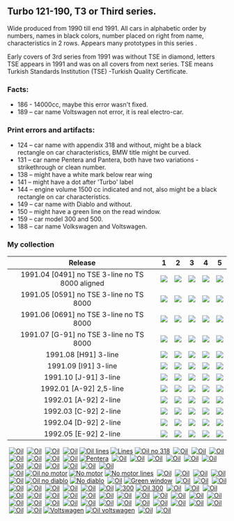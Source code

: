 ## Turbo 121-190, T3 or Third series.

Wide produced from 1990 till end 1991. All cars in alphabetic order by numbers, names
in black colors, number placed on right from name, characteristics in 2 rows. Appears many prototypes in this series .

Early covers of 3rd series from 1991 was without TSE in diamond, letters TSE appears in 1991 and was on all covers from
next series.
TSE means Turkish Standards Institution (TSE) -Turkish Quality Certificate.

### Facts:

* 186 - 14000cc, maybe this error wasn't fixed.
* 189 – car name Voltswagen not error, it is real electro-car.

### Print errors and artifacts:

* 124 – car name with appendix 318 and without, might be a black rectangle on car characteristics, BMW title might be
  curved.
* 131 – car name Pentera and Pantera, both have two variations - strikethrough or clean number.
* 138 – might have a white mark below rear wing
* 141 – might have a dot after 'Turbo' label
* 144 – engine volume 1500 cc indicated and not, also might be a black rectangle on car characteristics.
* 149 – car name with Diablo and without.
* 150 – might have a green line on the read window.
* 159 – car model 300 and 500.
* 188 – car name Volkswagen and Voltswagen.

### My collection

|                     Release                     |                                                             1                                                              |                                                                         2                                                                          |                                                                         3                                                                          |                                                             4                                                              |                                                                         5                                                                          |
|:-----------------------------------------------:|:--------------------------------------------------------------------------------------------------------------------------:|:--------------------------------------------------------------------------------------------------------------------------------------------------:|:--------------------------------------------------------------------------------------------------------------------------------------------------:|:--------------------------------------------------------------------------------------------------------------------------:|:--------------------------------------------------------------------------------------------------------------------------------------------------:|
| 1991.04 [0491] no TSE 3-line no TS 8000 aligned | [<img src='/collection/gum_wrappers/kent/turbo//missed_outer.png'>](/collection/gum_wrappers/kent/turbo//missed_outer.png) |             [<img src='/collection/gum_wrappers/kent/turbo//missed_outer.png'>](/collection/gum_wrappers/kent/turbo//missed_outer.png)             |             [<img src='/collection/gum_wrappers/kent/turbo//missed_outer.png'>](/collection/gum_wrappers/kent/turbo//missed_outer.png)             | [<img src='/collection/gum_wrappers/kent/turbo//missed_outer.png'>](/collection/gum_wrappers/kent/turbo//missed_outer.png) |             [<img src='/collection/gum_wrappers/kent/turbo//missed_outer.png'>](/collection/gum_wrappers/kent/turbo//missed_outer.png)             |
|     1991.05 [0591] no TSE 3-line no TS 8000     | [<img src='/collection/gum_wrappers/kent/turbo//missed_outer.png'>](/collection/gum_wrappers/kent/turbo//missed_outer.png) |             [<img src='/collection/gum_wrappers/kent/turbo//missed_outer.png'>](/collection/gum_wrappers/kent/turbo//missed_outer.png)             |             [<img src='/collection/gum_wrappers/kent/turbo//missed_outer.png'>](/collection/gum_wrappers/kent/turbo//missed_outer.png)             | [<img src='/collection/gum_wrappers/kent/turbo//missed_outer.png'>](/collection/gum_wrappers/kent/turbo//missed_outer.png) | [<img src='thumbnails/outer/1991_05{0591}[5]no_TSE_3-line_no_TS_8000/5.3.png'>](thumbnails/outer/1991_05{0591}[5]no_TSE_3-line_no_TS_8000/5.3.png) |
|     1991.06 [0691] no TSE 3-line no TS 8000     | [<img src='/collection/gum_wrappers/kent/turbo//missed_outer.png'>](/collection/gum_wrappers/kent/turbo//missed_outer.png) |             [<img src='/collection/gum_wrappers/kent/turbo//missed_outer.png'>](/collection/gum_wrappers/kent/turbo//missed_outer.png)             |             [<img src='/collection/gum_wrappers/kent/turbo//missed_outer.png'>](/collection/gum_wrappers/kent/turbo//missed_outer.png)             | [<img src='/collection/gum_wrappers/kent/turbo//missed_outer.png'>](/collection/gum_wrappers/kent/turbo//missed_outer.png) |             [<img src='/collection/gum_wrappers/kent/turbo//missed_outer.png'>](/collection/gum_wrappers/kent/turbo//missed_outer.png)             |
|     1991.07 [G-91] no TSE 3-line no TS 8000     | [<img src='/collection/gum_wrappers/kent/turbo//missed_outer.png'>](/collection/gum_wrappers/kent/turbo//missed_outer.png) | [<img src='thumbnails/outer/1991_07{G-91}[5]no_TSE_3-line_no_TS_8000/2.5.png'>](thumbnails/outer/1991_07{G-91}[5]no_TSE_3-line_no_TS_8000/2.5.png) | [<img src='thumbnails/outer/1991_07{G-91}[5]no_TSE_3-line_no_TS_8000/3.5.png'>](thumbnails/outer/1991_07{G-91}[5]no_TSE_3-line_no_TS_8000/3.5.png) | [<img src='/collection/gum_wrappers/kent/turbo//missed_outer.png'>](/collection/gum_wrappers/kent/turbo//missed_outer.png) | [<img src='thumbnails/outer/1991_07{G-91}[5]no_TSE_3-line_no_TS_8000/5.3.png'>](thumbnails/outer/1991_07{G-91}[5]no_TSE_3-line_no_TS_8000/5.3.png) |
|              1991.08 [H91] 3-line               | [<img src='/collection/gum_wrappers/kent/turbo//missed_outer.png'>](/collection/gum_wrappers/kent/turbo//missed_outer.png) |                    [<img src='thumbnails/outer/1991_08{H91}[5]3-line/2.5.png'>](thumbnails/outer/1991_08{H91}[5]3-line/2.5.png)                    |                    [<img src='thumbnails/outer/1991_08{H91}[5]3-line/3.5.png'>](thumbnails/outer/1991_08{H91}[5]3-line/3.5.png)                    |        [<img src='thumbnails/outer/1991_08{H91}[5]3-line/4.5.png'>](thumbnails/outer/1991_08{H91}[5]3-line/4.5.png)        |                    [<img src='thumbnails/outer/1991_08{H91}[5]3-line/5.3.png'>](thumbnails/outer/1991_08{H91}[5]3-line/5.3.png)                    |
|              1991.09 [I91] 3-line               |        [<img src='thumbnails/outer/1991_09{I91}[5]3-line/1.5.png'>](thumbnails/outer/1991_09{I91}[5]3-line/1.5.png)        |                    [<img src='thumbnails/outer/1991_09{I91}[5]3-line/2.5.png'>](thumbnails/outer/1991_09{I91}[5]3-line/2.5.png)                    |                    [<img src='thumbnails/outer/1991_09{I91}[5]3-line/3.5.png'>](thumbnails/outer/1991_09{I91}[5]3-line/3.5.png)                    |        [<img src='thumbnails/outer/1991_09{I91}[5]3-line/4.5.png'>](thumbnails/outer/1991_09{I91}[5]3-line/4.5.png)        |                    [<img src='thumbnails/outer/1991_09{I91}[5]3-line/5.3.png'>](thumbnails/outer/1991_09{I91}[5]3-line/5.3.png)                    |
|              1991.10 [J-91] 3-line              | [<img src='/collection/gum_wrappers/kent/turbo//missed_outer.png'>](/collection/gum_wrappers/kent/turbo//missed_outer.png) |                   [<img src='thumbnails/outer/1991_10{J-91}[5]3-line/2.5.png'>](thumbnails/outer/1991_10{J-91}[5]3-line/2.5.png)                   |             [<img src='/collection/gum_wrappers/kent/turbo//missed_outer.png'>](/collection/gum_wrappers/kent/turbo//missed_outer.png)             | [<img src='/collection/gum_wrappers/kent/turbo//missed_outer.png'>](/collection/gum_wrappers/kent/turbo//missed_outer.png) |                   [<img src='thumbnails/outer/1991_10{J-91}[5]3-line/5.3.png'>](thumbnails/outer/1991_10{J-91}[5]3-line/5.3.png)                   |
|             1992.01 [A-92] 2,5-line             |     [<img src='thumbnails/outer/1992_01{A-92}[5]2,5-line/1.5.png'>](thumbnails/outer/1992_01{A-92}[5]2,5-line/1.5.png)     |             [<img src='/collection/gum_wrappers/kent/turbo//missed_outer.png'>](/collection/gum_wrappers/kent/turbo//missed_outer.png)             |                 [<img src='thumbnails/outer/1992_01{A-92}[5]2,5-line/3.5.png'>](thumbnails/outer/1992_01{A-92}[5]2,5-line/3.5.png)                 |     [<img src='thumbnails/outer/1992_01{A-92}[5]2,5-line/4.5.png'>](thumbnails/outer/1992_01{A-92}[5]2,5-line/4.5.png)     |                 [<img src='thumbnails/outer/1992_01{A-92}[5]2,5-line/5.3.png'>](thumbnails/outer/1992_01{A-92}[5]2,5-line/5.3.png)                 |
|              1992.01 [A-92] 2-line              |       [<img src='thumbnails/outer/1992_01{A-92}[5]2-line/1.5.png'>](thumbnails/outer/1992_01{A-92}[5]2-line/1.5.png)       |                   [<img src='thumbnails/outer/1992_01{A-92}[5]2-line/2.5.png'>](thumbnails/outer/1992_01{A-92}[5]2-line/2.5.png)                   |             [<img src='/collection/gum_wrappers/kent/turbo//missed_outer.png'>](/collection/gum_wrappers/kent/turbo//missed_outer.png)             |       [<img src='thumbnails/outer/1992_01{A-92}[5]2-line/4.5.png'>](thumbnails/outer/1992_01{A-92}[5]2-line/4.5.png)       |                   [<img src='thumbnails/outer/1992_01{A-92}[5]2-line/5.3.png'>](thumbnails/outer/1992_01{A-92}[5]2-line/5.3.png)                   |
|              1992.03 [C-92] 2-line              |       [<img src='thumbnails/outer/1992_03{C-92}[5]2-line/1.5.png'>](thumbnails/outer/1992_03{C-92}[5]2-line/1.5.png)       |                   [<img src='thumbnails/outer/1992_03{C-92}[5]2-line/2.5.png'>](thumbnails/outer/1992_03{C-92}[5]2-line/2.5.png)                   |             [<img src='/collection/gum_wrappers/kent/turbo//missed_outer.png'>](/collection/gum_wrappers/kent/turbo//missed_outer.png)             |       [<img src='thumbnails/outer/1992_03{C-92}[5]2-line/4.5.png'>](thumbnails/outer/1992_03{C-92}[5]2-line/4.5.png)       |                   [<img src='thumbnails/outer/1992_03{C-92}[5]2-line/5.3.png'>](thumbnails/outer/1992_03{C-92}[5]2-line/5.3.png)                   |
|              1992.04 [D-92] 2-line              |       [<img src='thumbnails/outer/1992_04{D-92}[5]2-line/1.5.png'>](thumbnails/outer/1992_04{D-92}[5]2-line/1.5.png)       |                   [<img src='thumbnails/outer/1992_04{D-92}[5]2-line/2.5.png'>](thumbnails/outer/1992_04{D-92}[5]2-line/2.5.png)                   |                   [<img src='thumbnails/outer/1992_04{D-92}[5]2-line/3.5.png'>](thumbnails/outer/1992_04{D-92}[5]2-line/3.5.png)                   |       [<img src='thumbnails/outer/1992_04{D-92}[5]2-line/4.5.png'>](thumbnails/outer/1992_04{D-92}[5]2-line/4.5.png)       |                   [<img src='thumbnails/outer/1992_04{D-92}[5]2-line/5.3.png'>](thumbnails/outer/1992_04{D-92}[5]2-line/5.3.png)                   |
|              1992.05 [E-92] 2-line              |       [<img src='thumbnails/outer/1992_05{E-92}[5]2-line/1.5.png'>](thumbnails/outer/1992_05{E-92}[5]2-line/1.5.png)       |                   [<img src='thumbnails/outer/1992_05{E-92}[5]2-line/2.5.png'>](thumbnails/outer/1992_05{E-92}[5]2-line/2.5.png)                   |                   [<img src='thumbnails/outer/1992_05{E-92}[5]2-line/3.5.png'>](thumbnails/outer/1992_05{E-92}[5]2-line/3.5.png)                   |       [<img src='thumbnails/outer/1992_05{E-92}[5]2-line/4.5.png'>](thumbnails/outer/1992_05{E-92}[5]2-line/4.5.png)       |                   [<img src='thumbnails/outer/1992_05{E-92}[5]2-line/5.3.png'>](thumbnails/outer/1992_05{E-92}[5]2-line/5.3.png)                   |

<span style="display: inline-block;">
	<a href='thumbnails/inner/121.4.png' title=''><img src='thumbnails/inner/121.4.png' alt=''></a>
	<a href='thumbnails/inner/121.oil.4.png' title='Oil'><img src='thumbnails/inner/121.oil.4.png' alt='Oil'></a>
</span>
<span style="display: inline-block;">
	<a href='thumbnails/inner/122.5.png' title=''><img src='thumbnails/inner/122.5.png' alt=''></a>
	<a href='thumbnails/inner/122.oil.4.png' title='Oil'><img src='thumbnails/inner/122.oil.4.png' alt='Oil'></a>
</span>
<span style="display: inline-block;">
	<a href='thumbnails/inner/123.4.png' title=''><img src='thumbnails/inner/123.4.png' alt=''></a>
	<a href='thumbnails/inner/123.oil.0.png' title='Oil'><img src='thumbnails/inner/123.oil.0.png' alt='Oil'></a>
</span>
<span style="display: inline-block;">
	<a href='thumbnails/inner/124.4.png' title=''><img src='thumbnails/inner/124.4.png' alt=''></a>
	<a href='thumbnails/inner/124.oil.0.png' title='Oil'><img src='thumbnails/inner/124.oil.0.png' alt='Oil'></a>
	<a href='thumbnails/inner/124.oil_lines.3.png' title='Oil lines'><img src='thumbnails/inner/124.oil_lines.3.png' alt='Oil lines'></a>
	<a href='thumbnails/inner/124.lines.3.png' title='Lines'><img src='thumbnails/inner/124.lines.3.png' alt='Lines'></a>
	<a href='thumbnails/inner/124.oil_no_318.4.png' title='Oil no 318'><img src='thumbnails/inner/124.oil_no_318.4.png' alt='Oil no 318'></a>
</span>
<span style="display: inline-block;">
	<a href='thumbnails/inner/125.5.png' title=''><img src='thumbnails/inner/125.5.png' alt=''></a>
	<a href='thumbnails/inner/125.oil.5.png' title='Oil'><img src='thumbnails/inner/125.oil.5.png' alt='Oil'></a>
</span>
<span style="display: inline-block;">
	<a href='thumbnails/inner/126.4.png' title=''><img src='thumbnails/inner/126.4.png' alt=''></a>
	<a href='thumbnails/inner/126.oil.5.png' title='Oil'><img src='thumbnails/inner/126.oil.5.png' alt='Oil'></a>
</span>
<span style="display: inline-block;">
	<a href='thumbnails/inner/127.5.png' title=''><img src='thumbnails/inner/127.5.png' alt=''></a>
	<a href='thumbnails/inner/127.oil.0.png' title='Oil'><img src='thumbnails/inner/127.oil.0.png' alt='Oil'></a>
</span>
<span style="display: inline-block;">
	<a href='thumbnails/inner/128.5.png' title=''><img src='thumbnails/inner/128.5.png' alt=''></a>
	<a href='thumbnails/inner/128.oil.4.png' title='Oil'><img src='thumbnails/inner/128.oil.4.png' alt='Oil'></a>
</span>
<span style="display: inline-block;">
	<a href='thumbnails/inner/129.4.png' title=''><img src='thumbnails/inner/129.4.png' alt=''></a>
	<a href='thumbnails/inner/129.oil.0.png' title='Oil'><img src='thumbnails/inner/129.oil.0.png' alt='Oil'></a>
</span>
<span style="display: inline-block;">
	<a href='thumbnails/inner/130.5.png' title=''><img src='thumbnails/inner/130.5.png' alt=''></a>
	<a href='thumbnails/inner/130.oil.4.png' title='Oil'><img src='thumbnails/inner/130.oil.4.png' alt='Oil'></a>
</span>
<span style="display: inline-block;">
	<a href='thumbnails/inner/131.3.png' title=''><img src='thumbnails/inner/131.3.png' alt=''></a>
	<a href='thumbnails/inner/131.oil.0.png' title='Oil'><img src='thumbnails/inner/131.oil.0.png' alt='Oil'></a>
	<a href='thumbnails/inner/131.pentera.5.png' title='Pentera'><img src='thumbnails/inner/131.pentera.5.png' alt='Pentera'></a>
</span>
<span style="display: inline-block;">
	<a href='thumbnails/inner/132.4.png' title=''><img src='thumbnails/inner/132.4.png' alt=''></a>
	<a href='thumbnails/inner/132.oil.4.png' title='Oil'><img src='thumbnails/inner/132.oil.4.png' alt='Oil'></a>
</span>
<span style="display: inline-block;">
	<a href='thumbnails/inner/133.5.png' title=''><img src='thumbnails/inner/133.5.png' alt=''></a>
	<a href='thumbnails/inner/133.oil.0.png' title='Oil'><img src='thumbnails/inner/133.oil.0.png' alt='Oil'></a>
</span>
<span style="display: inline-block;">
	<a href='thumbnails/inner/134.5.png' title=''><img src='thumbnails/inner/134.5.png' alt=''></a>
	<a href='thumbnails/inner/134.oil.5.png' title='Oil'><img src='thumbnails/inner/134.oil.5.png' alt='Oil'></a>
</span>
<span style="display: inline-block;">
	<a href='thumbnails/inner/135.4.png' title=''><img src='thumbnails/inner/135.4.png' alt=''></a>
	<a href='thumbnails/inner/135.oil.5.png' title='Oil'><img src='thumbnails/inner/135.oil.5.png' alt='Oil'></a>
</span>
<span style="display: inline-block;">
	<a href='thumbnails/inner/136.5.png' title=''><img src='thumbnails/inner/136.5.png' alt=''></a>
	<a href='thumbnails/inner/136.oil.5.png' title='Oil'><img src='thumbnails/inner/136.oil.5.png' alt='Oil'></a>
</span>
<span style="display: inline-block;">
	<a href='thumbnails/inner/137.5.png' title=''><img src='thumbnails/inner/137.5.png' alt=''></a>
	<a href='thumbnails/inner/137.oil.5.png' title='Oil'><img src='thumbnails/inner/137.oil.5.png' alt='Oil'></a>
</span>
<span style="display: inline-block;">
	<a href='thumbnails/inner/138.0.png' title=''><img src='thumbnails/inner/138.0.png' alt=''></a>
	<a href='thumbnails/inner/138.oil.4.png' title='Oil'><img src='thumbnails/inner/138.oil.4.png' alt='Oil'></a>
</span>
<span style="display: inline-block;">
	<a href='thumbnails/inner/139.4.png' title=''><img src='thumbnails/inner/139.4.png' alt=''></a>
	<a href='thumbnails/inner/139.oil.4.png' title='Oil'><img src='thumbnails/inner/139.oil.4.png' alt='Oil'></a>
</span>
<span style="display: inline-block;">
	<a href='thumbnails/inner/140.4.png' title=''><img src='thumbnails/inner/140.4.png' alt=''></a>
	<a href='thumbnails/inner/140.oil.4.png' title='Oil'><img src='thumbnails/inner/140.oil.4.png' alt='Oil'></a>
</span>
<span style="display: inline-block;">
	<a href='thumbnails/inner/141.5.png' title=''><img src='thumbnails/inner/141.5.png' alt=''></a>
	<a href='thumbnails/inner/141.oil.3.png' title='Oil'><img src='thumbnails/inner/141.oil.3.png' alt='Oil'></a>
</span>
<span style="display: inline-block;">
	<a href='thumbnails/inner/142.5.png' title=''><img src='thumbnails/inner/142.5.png' alt=''></a>
	<a href='thumbnails/inner/142.oil.0.png' title='Oil'><img src='thumbnails/inner/142.oil.0.png' alt='Oil'></a>
</span>
<span style="display: inline-block;">
	<a href='thumbnails/inner/143.5.png' title=''><img src='thumbnails/inner/143.5.png' alt=''></a>
	<a href='thumbnails/inner/143.oil.5.png' title='Oil'><img src='thumbnails/inner/143.oil.5.png' alt='Oil'></a>
</span>
<span style="display: inline-block;">
	<a href='thumbnails/inner/144.5.png' title=''><img src='thumbnails/inner/144.5.png' alt=''></a>
	<a href='thumbnails/inner/144.oil.0.png' title='Oil'><img src='thumbnails/inner/144.oil.0.png' alt='Oil'></a>
	<a href='thumbnails/inner/144.oil_no_motor.3.png' title='Oil no motor'><img src='thumbnails/inner/144.oil_no_motor.3.png' alt='Oil no motor'></a>
	<a href='thumbnails/inner/144.no_motor.5.png' title='No motor'><img src='thumbnails/inner/144.no_motor.5.png' alt='No motor'></a>
	<a href='thumbnails/inner/144.no_motor_lines.4.png' title='No motor lines'><img src='thumbnails/inner/144.no_motor_lines.4.png' alt='No motor lines'></a>
</span>
<span style="display: inline-block;">
	<a href='thumbnails/inner/145.5.png' title=''><img src='thumbnails/inner/145.5.png' alt=''></a>
	<a href='thumbnails/inner/145.oil.5.png' title='Oil'><img src='thumbnails/inner/145.oil.5.png' alt='Oil'></a>
</span>
<span style="display: inline-block;">
	<a href='thumbnails/inner/146.5.png' title=''><img src='thumbnails/inner/146.5.png' alt=''></a>
	<a href='thumbnails/inner/146.oil.4.png' title='Oil'><img src='thumbnails/inner/146.oil.4.png' alt='Oil'></a>
</span>
<span style="display: inline-block;">
	<a href='thumbnails/inner/147.5.png' title=''><img src='thumbnails/inner/147.5.png' alt=''></a>
	<a href='thumbnails/inner/147.oil.4.png' title='Oil'><img src='thumbnails/inner/147.oil.4.png' alt='Oil'></a>
</span>
<span style="display: inline-block;">
	<a href='thumbnails/inner/148.5.png' title=''><img src='thumbnails/inner/148.5.png' alt=''></a>
	<a href='thumbnails/inner/148.oil.4.png' title='Oil'><img src='thumbnails/inner/148.oil.4.png' alt='Oil'></a>
</span>
<span style="display: inline-block;">
	<a href='thumbnails/inner/149.0.png' title=''><img src='thumbnails/inner/149.0.png' alt=''></a>
	<a href='thumbnails/inner/149.oil.0.png' title='Oil'><img src='thumbnails/inner/149.oil.0.png' alt='Oil'></a>
	<a href='thumbnails/inner/149.oil_no_diablo.3.png' title='Oil no diablo'><img src='thumbnails/inner/149.oil_no_diablo.3.png' alt='Oil no diablo'></a>
	<a href='thumbnails/inner/149.no_diablo.3.png' title='No diablo'><img src='thumbnails/inner/149.no_diablo.3.png' alt='No diablo'></a>
</span>
<span style="display: inline-block;">
	<a href='thumbnails/inner/150.5.png' title=''><img src='thumbnails/inner/150.5.png' alt=''></a>
	<a href='thumbnails/inner/150.oil.5.png' title='Oil'><img src='thumbnails/inner/150.oil.5.png' alt='Oil'></a>
	<a href='thumbnails/inner/150.green_window.5.png' title='Green window'><img src='thumbnails/inner/150.green_window.5.png' alt='Green window'></a>
</span>
<span style="display: inline-block;">
	<a href='thumbnails/inner/151.0.png' title=''><img src='thumbnails/inner/151.0.png' alt=''></a>
	<a href='thumbnails/inner/151.oil.4.png' title='Oil'><img src='thumbnails/inner/151.oil.4.png' alt='Oil'></a>
</span>
<span style="display: inline-block;">
	<a href='thumbnails/inner/152.5.png' title=''><img src='thumbnails/inner/152.5.png' alt=''></a>
	<a href='thumbnails/inner/152.oil.5.png' title='Oil'><img src='thumbnails/inner/152.oil.5.png' alt='Oil'></a>
</span>
<span style="display: inline-block;">
	<a href='thumbnails/inner/153.5.png' title=''><img src='thumbnails/inner/153.5.png' alt=''></a>
	<a href='thumbnails/inner/153.oil.4.png' title='Oil'><img src='thumbnails/inner/153.oil.4.png' alt='Oil'></a>
</span>
<span style="display: inline-block;">
	<a href='thumbnails/inner/154.5.png' title=''><img src='thumbnails/inner/154.5.png' alt=''></a>
	<a href='thumbnails/inner/154.oil.5.png' title='Oil'><img src='thumbnails/inner/154.oil.5.png' alt='Oil'></a>
</span>
<span style="display: inline-block;">
	<a href='thumbnails/inner/155.4.png' title=''><img src='thumbnails/inner/155.4.png' alt=''></a>
	<a href='thumbnails/inner/155.oil.0.png' title='Oil'><img src='thumbnails/inner/155.oil.0.png' alt='Oil'></a>
</span>
<span style="display: inline-block;">
	<a href='thumbnails/inner/156.5.png' title=''><img src='thumbnails/inner/156.5.png' alt=''></a>
	<a href='thumbnails/inner/156.oil.4.png' title='Oil'><img src='thumbnails/inner/156.oil.4.png' alt='Oil'></a>
</span>
<span style="display: inline-block;">
	<a href='thumbnails/inner/157.4.png' title=''><img src='thumbnails/inner/157.4.png' alt=''></a>
	<a href='thumbnails/inner/157.oil.0.png' title='Oil'><img src='thumbnails/inner/157.oil.0.png' alt='Oil'></a>
</span>
<span style="display: inline-block;">
	<a href='thumbnails/inner/158.4.png' title=''><img src='thumbnails/inner/158.4.png' alt=''></a>
	<a href='thumbnails/inner/158.oil.4.png' title='Oil'><img src='thumbnails/inner/158.oil.4.png' alt='Oil'></a>
</span>
<span style="display: inline-block;">
	<a href='thumbnails/inner/159.4.png' title=''><img src='thumbnails/inner/159.4.png' alt=''></a>
	<a href='thumbnails/inner/159.oil.0.png' title='Oil'><img src='thumbnails/inner/159.oil.0.png' alt='Oil'></a>
	<a href='thumbnails/inner/159.300.5.png' title='300'><img src='thumbnails/inner/159.300.5.png' alt='300'></a>
	<a href='thumbnails/inner/159.oil_300.4.png' title='Oil 300'><img src='thumbnails/inner/159.oil_300.4.png' alt='Oil 300'></a>
</span>
<span style="display: inline-block;">
	<a href='thumbnails/inner/160.5.png' title=''><img src='thumbnails/inner/160.5.png' alt=''></a>
	<a href='thumbnails/inner/160.oil.0.png' title='Oil'><img src='thumbnails/inner/160.oil.0.png' alt='Oil'></a>
</span>
<span style="display: inline-block;">
	<a href='thumbnails/inner/161.5.png' title=''><img src='thumbnails/inner/161.5.png' alt=''></a>
	<a href='thumbnails/inner/161.oil.4.png' title='Oil'><img src='thumbnails/inner/161.oil.4.png' alt='Oil'></a>
</span>
<span style="display: inline-block;">
	<a href='thumbnails/inner/162.5.png' title=''><img src='thumbnails/inner/162.5.png' alt=''></a>
	<a href='thumbnails/inner/162.oil.0.png' title='Oil'><img src='thumbnails/inner/162.oil.0.png' alt='Oil'></a>
</span>
<span style="display: inline-block;">
	<a href='thumbnails/inner/163.5.png' title=''><img src='thumbnails/inner/163.5.png' alt=''></a>
	<a href='thumbnails/inner/163.oil.0.png' title='Oil'><img src='thumbnails/inner/163.oil.0.png' alt='Oil'></a>
</span>
<span style="display: inline-block;">
	<a href='thumbnails/inner/164.5.png' title=''><img src='thumbnails/inner/164.5.png' alt=''></a>
	<a href='thumbnails/inner/164.oil.5.png' title='Oil'><img src='thumbnails/inner/164.oil.5.png' alt='Oil'></a>
</span>
<span style="display: inline-block;">
	<a href='thumbnails/inner/165.4.png' title=''><img src='thumbnails/inner/165.4.png' alt=''></a>
	<a href='thumbnails/inner/165.oil.0.png' title='Oil'><img src='thumbnails/inner/165.oil.0.png' alt='Oil'></a>
</span>
<span style="display: inline-block;">
	<a href='thumbnails/inner/166.5.png' title=''><img src='thumbnails/inner/166.5.png' alt=''></a>
	<a href='thumbnails/inner/166.oil.0.png' title='Oil'><img src='thumbnails/inner/166.oil.0.png' alt='Oil'></a>
</span>
<span style="display: inline-block;">
	<a href='thumbnails/inner/167.5.png' title=''><img src='thumbnails/inner/167.5.png' alt=''></a>
	<a href='thumbnails/inner/167.oil.0.png' title='Oil'><img src='thumbnails/inner/167.oil.0.png' alt='Oil'></a>
</span>
<span style="display: inline-block;">
	<a href='thumbnails/inner/168.5.png' title=''><img src='thumbnails/inner/168.5.png' alt=''></a>
	<a href='thumbnails/inner/168.oil.4.png' title='Oil'><img src='thumbnails/inner/168.oil.4.png' alt='Oil'></a>
</span>
<span style="display: inline-block;">
	<a href='thumbnails/inner/169.5.png' title=''><img src='thumbnails/inner/169.5.png' alt=''></a>
	<a href='thumbnails/inner/169.oil.5.png' title='Oil'><img src='thumbnails/inner/169.oil.5.png' alt='Oil'></a>
</span>
<span style="display: inline-block;">
	<a href='thumbnails/inner/170.5.png' title=''><img src='thumbnails/inner/170.5.png' alt=''></a>
	<a href='thumbnails/inner/170.oil.4.png' title='Oil'><img src='thumbnails/inner/170.oil.4.png' alt='Oil'></a>
</span>
<span style="display: inline-block;">
	<a href='thumbnails/inner/171.5.png' title=''><img src='thumbnails/inner/171.5.png' alt=''></a>
	<a href='thumbnails/inner/171.oil.5.png' title='Oil'><img src='thumbnails/inner/171.oil.5.png' alt='Oil'></a>
</span>
<span style="display: inline-block;">
	<a href='thumbnails/inner/172.5.png' title=''><img src='thumbnails/inner/172.5.png' alt=''></a>
	<a href='thumbnails/inner/172.oil.5.png' title='Oil'><img src='thumbnails/inner/172.oil.5.png' alt='Oil'></a>
</span>
<span style="display: inline-block;">
	<a href='thumbnails/inner/173.5.png' title=''><img src='thumbnails/inner/173.5.png' alt=''></a>
	<a href='thumbnails/inner/173.oil.0.png' title='Oil'><img src='thumbnails/inner/173.oil.0.png' alt='Oil'></a>
</span>
<span style="display: inline-block;">
	<a href='thumbnails/inner/174.5.png' title=''><img src='thumbnails/inner/174.5.png' alt=''></a>
	<a href='thumbnails/inner/174.oil.4.png' title='Oil'><img src='thumbnails/inner/174.oil.4.png' alt='Oil'></a>
</span>
<span style="display: inline-block;">
	<a href='thumbnails/inner/175.5.png' title=''><img src='thumbnails/inner/175.5.png' alt=''></a>
	<a href='thumbnails/inner/175.oil.0.png' title='Oil'><img src='thumbnails/inner/175.oil.0.png' alt='Oil'></a>
</span>
<span style="display: inline-block;">
	<a href='thumbnails/inner/176.5.png' title=''><img src='thumbnails/inner/176.5.png' alt=''></a>
	<a href='thumbnails/inner/176.oil.4.png' title='Oil'><img src='thumbnails/inner/176.oil.4.png' alt='Oil'></a>
</span>
<span style="display: inline-block;">
	<a href='thumbnails/inner/177.5.png' title=''><img src='thumbnails/inner/177.5.png' alt=''></a>
	<a href='thumbnails/inner/177.oil.5.png' title='Oil'><img src='thumbnails/inner/177.oil.5.png' alt='Oil'></a>
</span>
<span style="display: inline-block;">
	<a href='thumbnails/inner/178.5.png' title=''><img src='thumbnails/inner/178.5.png' alt=''></a>
	<a href='thumbnails/inner/178.oil.5.png' title='Oil'><img src='thumbnails/inner/178.oil.5.png' alt='Oil'></a>
</span>
<span style="display: inline-block;">
	<a href='thumbnails/inner/179.5.png' title=''><img src='thumbnails/inner/179.5.png' alt=''></a>
	<a href='thumbnails/inner/179.oil.0.png' title='Oil'><img src='thumbnails/inner/179.oil.0.png' alt='Oil'></a>
</span>
<span style="display: inline-block;">
	<a href='thumbnails/inner/180.5.png' title=''><img src='thumbnails/inner/180.5.png' alt=''></a>
	<a href='thumbnails/inner/180.oil.0.png' title='Oil'><img src='thumbnails/inner/180.oil.0.png' alt='Oil'></a>
</span>
<span style="display: inline-block;">
	<a href='thumbnails/inner/181.5.png' title=''><img src='thumbnails/inner/181.5.png' alt=''></a>
	<a href='thumbnails/inner/181.oil.5.png' title='Oil'><img src='thumbnails/inner/181.oil.5.png' alt='Oil'></a>
</span>
<span style="display: inline-block;">
	<a href='thumbnails/inner/182.4.png' title=''><img src='thumbnails/inner/182.4.png' alt=''></a>
	<a href='thumbnails/inner/182.oil.0.png' title='Oil'><img src='thumbnails/inner/182.oil.0.png' alt='Oil'></a>
</span>
<span style="display: inline-block;">
	<a href='thumbnails/inner/183.4.png' title=''><img src='thumbnails/inner/183.4.png' alt=''></a>
	<a href='thumbnails/inner/183.oil.5.png' title='Oil'><img src='thumbnails/inner/183.oil.5.png' alt='Oil'></a>
</span>
<span style="display: inline-block;">
	<a href='thumbnails/inner/184.5.png' title=''><img src='thumbnails/inner/184.5.png' alt=''></a>
	<a href='thumbnails/inner/184.oil.5.png' title='Oil'><img src='thumbnails/inner/184.oil.5.png' alt='Oil'></a>
</span>
<span style="display: inline-block;">
	<a href='thumbnails/inner/185.5.png' title=''><img src='thumbnails/inner/185.5.png' alt=''></a>
	<a href='thumbnails/inner/185.oil.5.png' title='Oil'><img src='thumbnails/inner/185.oil.5.png' alt='Oil'></a>
</span>
<span style="display: inline-block;">
	<a href='thumbnails/inner/186.4.png' title=''><img src='thumbnails/inner/186.4.png' alt=''></a>
	<a href='thumbnails/inner/186.oil.5.png' title='Oil'><img src='thumbnails/inner/186.oil.5.png' alt='Oil'></a>
</span>
<span style="display: inline-block;">
	<a href='thumbnails/inner/187.4.png' title=''><img src='thumbnails/inner/187.4.png' alt=''></a>
	<a href='thumbnails/inner/187.oil.5.png' title='Oil'><img src='thumbnails/inner/187.oil.5.png' alt='Oil'></a>
</span>
<span style="display: inline-block;">
	<a href='thumbnails/inner/188.5.png' title=''><img src='thumbnails/inner/188.5.png' alt=''></a>
	<a href='thumbnails/inner/188.oil.5.png' title='Oil'><img src='thumbnails/inner/188.oil.5.png' alt='Oil'></a>
	<a href='thumbnails/inner/188.voltswagen.3.png' title='Voltswagen'><img src='thumbnails/inner/188.voltswagen.3.png' alt='Voltswagen'></a>
	<a href='thumbnails/inner/188.oil_voltswagen.5.png' title='Oil voltswagen'><img src='thumbnails/inner/188.oil_voltswagen.5.png' alt='Oil voltswagen'></a>
</span>
<span style="display: inline-block;">
	<a href='thumbnails/inner/189.5.png' title=''><img src='thumbnails/inner/189.5.png' alt=''></a>
	<a href='thumbnails/inner/189.oil.4.png' title='Oil'><img src='thumbnails/inner/189.oil.4.png' alt='Oil'></a>
</span>
<span style="display: inline-block;">
	<a href='thumbnails/inner/190.5.png' title=''><img src='thumbnails/inner/190.5.png' alt=''></a>
	<a href='thumbnails/inner/190.oil.4.png' title='Oil'><img src='thumbnails/inner/190.oil.4.png' alt='Oil'></a>
</span>

